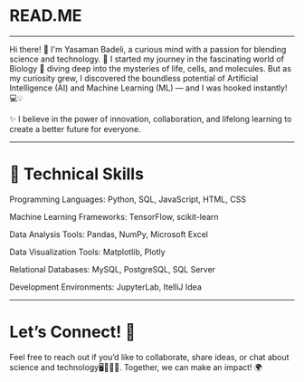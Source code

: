 # READ.ME

---
Hi there! 👋 I'm Yasaman Badeli, a curious mind with a passion for blending science and technology. 🌱 I started my journey in the fascinating world of Biology 🧬 diving deep into the mysteries of life, cells, and molecules. But as my curiosity grew, I discovered the boundless potential of Artificial Intelligence (AI) and Machine Learning (ML) — and I was hooked instantly! 💻💡

✨ I believe in the power of innovation, collaboration, and lifelong learning to create a better future for everyone.

---
# 🔧 Technical Skills

Programming Languages: Python, SQL, JavaScript, HTML, CSS

Machine Learning Frameworks: TensorFlow, scikit-learn

Data Analysis Tools: Pandas, NumPy, Microsoft Excel

Data Visualization Tools: Matplotlib, Plotly

Relational Databases: MySQL, PostgreSQL, SQL Server

Development Environments: JupyterLab, ItelliJ Idea

---
# Let’s Connect! 💬
Feel free to reach out if you’d like to collaborate, share ideas, or chat about science and technology🖥️💬👩‍💻. Together, we can make an impact! 🌍
